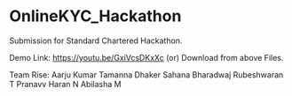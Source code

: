 # OnlineKYC_Hackathon

 Submission for Standard Chartered Hackathon.

 Demo Link: https://youtu.be/GxiVcsDKxXc (or) Download from above Files.

 Team Rise:
 Aarju Kumar
 Tamanna Dhaker
 Sahana Bharadwaj
 Rubeshwaran T
 Pranavv Haran N
 Abilasha M
